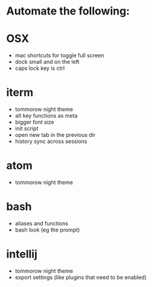 Automate the following:
=======================

# OSX

- mac shortcuts for toggle full screen
- dock small and on the left
- caps lock key is ctrl

# iterm

- tommorow night theme
- alt key functions as meta
- bigger font size
- init script
- open new tab in the previous dir
- history sync across sessions

# atom

- tommorow night theme

# bash

- aliases and functions
- bash look (eg the prompt)

# intellij

- tommorow night theme
- export settings (like plugins that need to be enabled)

